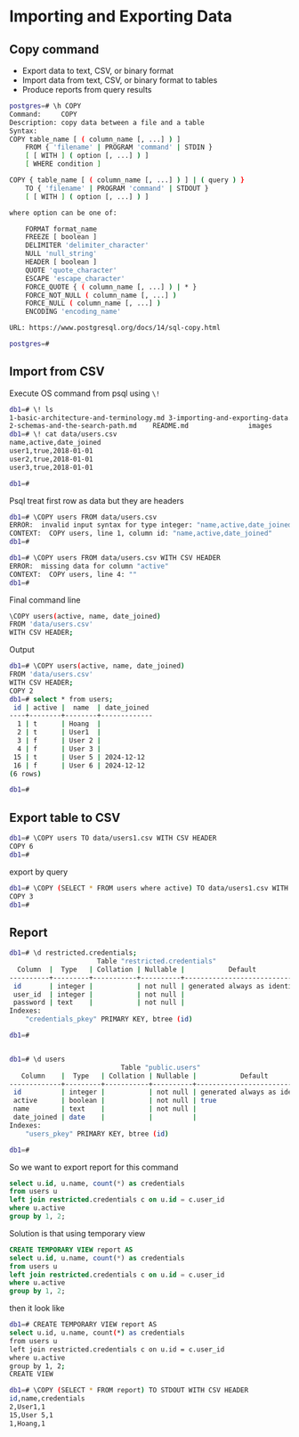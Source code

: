 # Importing and Exporting Data

## Copy command

- Export data to text, CSV, or binary format
- Import data from text, CSV, or binary format to tables
- Produce reports from query results

```bash
postgres=# \h COPY
Command:     COPY
Description: copy data between a file and a table
Syntax:
COPY table_name [ ( column_name [, ...] ) ]
    FROM { 'filename' | PROGRAM 'command' | STDIN }
    [ [ WITH ] ( option [, ...] ) ]
    [ WHERE condition ]

COPY { table_name [ ( column_name [, ...] ) ] | ( query ) }
    TO { 'filename' | PROGRAM 'command' | STDOUT }
    [ [ WITH ] ( option [, ...] ) ]

where option can be one of:

    FORMAT format_name
    FREEZE [ boolean ]
    DELIMITER 'delimiter_character'
    NULL 'null_string'
    HEADER [ boolean ]
    QUOTE 'quote_character'
    ESCAPE 'escape_character'
    FORCE_QUOTE { ( column_name [, ...] ) | * }
    FORCE_NOT_NULL ( column_name [, ...] )
    FORCE_NULL ( column_name [, ...] )
    ENCODING 'encoding_name'

URL: https://www.postgresql.org/docs/14/sql-copy.html

postgres=#
```

## Import from CSV

Execute OS command from psql using `\!`

```bash
db1=# \! ls
1-basic-architecture-and-terminology.md	3-importing-and-exporting-data.md	data
2-schemas-and-the-search-path.md	README.md				images
db1=# \! cat data/users.csv
name,active,date_joined
user1,true,2018-01-01
user2,true,2018-01-01
user3,true,2018-01-01

db1=#
```

Psql treat first row as data but they are headers

```bash
db1=# \COPY users FROM data/users.csv
ERROR:  invalid input syntax for type integer: "name,active,date_joined"
CONTEXT:  COPY users, line 1, column id: "name,active,date_joined"
db1=#
```

```bash
db1=# \COPY users FROM data/users.csv WITH CSV HEADER
ERROR:  missing data for column "active"
CONTEXT:  COPY users, line 4: ""
db1=#
```

Final command line

```bash
\COPY users(active, name, date_joined)
FROM 'data/users.csv'
WITH CSV HEADER;
```

Output

```bash
db1=# \COPY users(active, name, date_joined)
FROM 'data/users.csv'
WITH CSV HEADER;
COPY 2
db1=# select * from users;
 id | active |  name  | date_joined
----+--------+--------+-------------
  1 | t      | Hoang  |
  2 | t      | User1  |
  3 | f      | User 2 |
  4 | f      | User 3 |
 15 | t      | User 5 | 2024-12-12
 16 | f      | User 6 | 2024-12-12
(6 rows)

db1=#
```

## Export table to CSV

```bash
db1=# \COPY users TO data/users1.csv WITH CSV HEADER
COPY 6
db1=#
```

export by query

```bash
db1=# \COPY (SELECT * FROM users where active) TO data/users1.csv WITH CSV HEADER
COPY 3
db1=#
```

## Report

```bash
db1=# \d restricted.credentials;
                      Table "restricted.credentials"
  Column  |  Type   | Collation | Nullable |           Default
----------+---------+-----------+----------+------------------------------
 id       | integer |           | not null | generated always as identity
 user_id  | integer |           | not null |
 password | text    |           | not null |
Indexes:
    "credentials_pkey" PRIMARY KEY, btree (id)

db1=#


db1=# \d users
                            Table "public.users"
   Column    |  Type   | Collation | Nullable |           Default
-------------+---------+-----------+----------+------------------------------
 id          | integer |           | not null | generated always as identity
 active      | boolean |           | not null | true
 name        | text    |           | not null |
 date_joined | date    |           |          |
Indexes:
    "users_pkey" PRIMARY KEY, btree (id)

db1=#
```

So we want to export report for this command

```sql
select u.id, u.name, count(*) as credentials
from users u
left join restricted.credentials c on u.id = c.user_id
where u.active
group by 1, 2;
```

Solution is that using temporary view

```sql
CREATE TEMPORARY VIEW report AS
select u.id, u.name, count(*) as credentials
from users u
left join restricted.credentials c on u.id = c.user_id
where u.active
group by 1, 2;
```

then it look like

```bash
db1=# CREATE TEMPORARY VIEW report AS
select u.id, u.name, count(*) as credentials
from users u
left join restricted.credentials c on u.id = c.user_id
where u.active
group by 1, 2;
CREATE VIEW

db1=# \COPY (SELECT * FROM report) TO STDOUT WITH CSV HEADER
id,name,credentials
2,User1,1
15,User 5,1
1,Hoang,1
```
